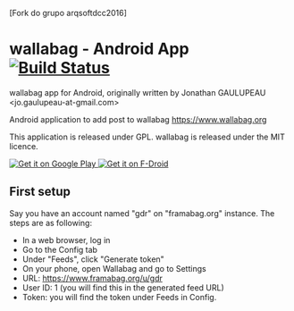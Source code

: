 [Fork do grupo arqsoftdcc2016]


# wallabag - Android App [![Build Status](https://travis-ci.org/wallabag/android-app.svg?branch=dev)](https://travis-ci.org/wallabag/android-app)

wallabag app for Android, originally written by Jonathan GAULUPEAU <jo.gaulupeau-at-gmail.com>

Android application to add post to wallabag <https://www.wallabag.org>

This application is released under GPL. wallabag is released under the MIT licence.

<a href="https://play.google.com/store/apps/details?id=fr.gaulupeau.apps.InThePoche">
  <img alt="Get it on Google Play"
       src="https://cloud.githubusercontent.com/assets/16354543/11904684/0667026e-a5c2-11e5-9f53-4614cc53e01f.png" />
</a>
<a href="https://f-droid.org/repository/browse/?fdid=fr.gaulupeau.apps.InThePoche">
  <img alt="Get it on F-Droid"
       src="https://cloud.githubusercontent.com/assets/12447257/8024903/ce8dca32-0d44-11e5-95b0-e97d1d027351.png" />
</a>


## First setup

Say you have an account named "gdr" on "framabag.org" instance. The steps are as following:

* In a web browser, log in
* Go to the Config tab
* Under "Feeds", click "Generate token"
* On your phone, open Wallabag and go to Settings
* URL: https://www.framabag.org/u/gdr
* User ID: 1 (you will find this in the generated feed URL)
* Token: you will find the token under Feeds in Config.